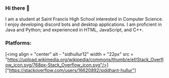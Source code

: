 ### Hi there 👋

I am a student at Saint Francis High School interested in Computer Science. I enjoy developing discord bots and desktop applications. I am proficient in Java and Python; and experienced in HTML, JavaScript, and C++.

### Platforms:

[<img align = "center" alt - "sidhullur12" width = "22px" src = "https://upload.wikimedia.org/wikipedia/commons/thumb/e/ef/Stack_Overflow_icon.svg/768px-Stack_Overflow_icon.svg"/>] ["https://stackoverflow.com/users/16620892/siddhant-hullur"]
